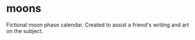moons
=====

Fictional moon phase calendar. Created to assist a friend's writing and art on the subject.
